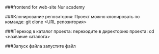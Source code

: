 ###frontend for web-site Nur academy

###Клонирование репозитория:
Проект можно клонировать по команде: 
git clone <URL репозитория>

###Переход в каталог проекта:
переходите в директорию проекта:
cd <название каталога>


###Запуск файла
запустите файл
